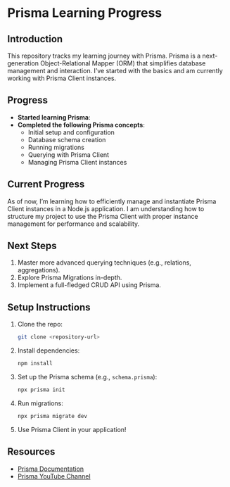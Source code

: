 # Prisma Learning Progress

## Introduction

This repository tracks my learning journey with Prisma. Prisma is a next-generation Object-Relational Mapper (ORM) that simplifies database management and interaction. I’ve started with the basics and am currently working with Prisma Client instances.

## Progress

- **Started learning Prisma**: 
- **Completed the following Prisma concepts**:
  - Initial setup and configuration
  - Database schema creation
  - Running migrations
  - Querying with Prisma Client
  - Managing Prisma Client instances

## Current Progress

As of now, I’m learning how to efficiently manage and instantiate Prisma Client instances in a Node.js application. I am understanding how to structure my project to use the Prisma Client with proper instance management for performance and scalability.

## Next Steps

1. Master more advanced querying techniques (e.g., relations, aggregations).
2. Explore Prisma Migrations in-depth.
3. Implement a full-fledged CRUD API using Prisma.

## Setup Instructions

1. Clone the repo:
    ```bash
    git clone <repository-url>
    ```

2. Install dependencies:
    ```bash
    npm install
    ```

3. Set up the Prisma schema (e.g., `schema.prisma`):
    ```bash
    npx prisma init
    ```

4. Run migrations:
    ```bash
    npx prisma migrate dev
    ```

5. Use Prisma Client in your application!

## Resources

- [Prisma Documentation](https://www.prisma.io/docs)
- [Prisma YouTube Channel](https://www.youtube.com/c/Prisma)
